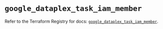 # `google_dataplex_task_iam_member`

Refer to the Terraform Registry for docs: [`google_dataplex_task_iam_member`](https://registry.terraform.io/providers/hashicorp/google/6.20.0/docs/resources/dataplex_task_iam_member).
